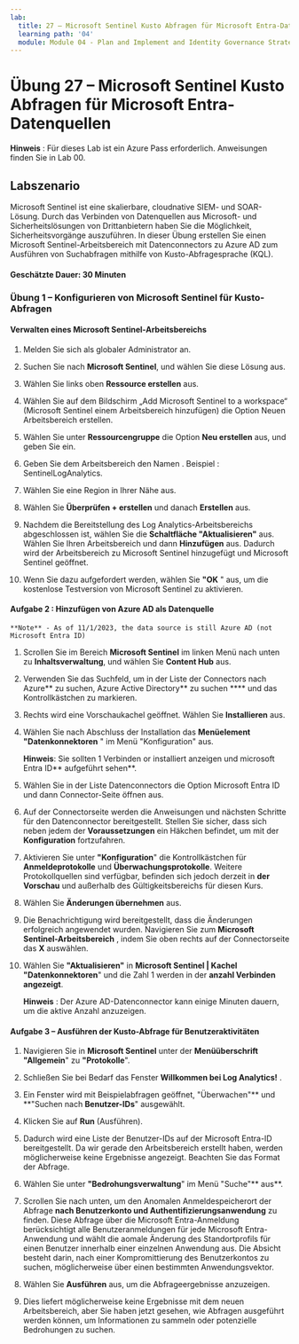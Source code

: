 ```yaml
---
lab:
  title: 27 – Microsoft Sentinel Kusto Abfragen für Microsoft Entra-Datenquellen
  learning path: '04'
  module: Module 04 - Plan and Implement and Identity Governance Strategy
---
```


# Übung 27 – Microsoft Sentinel Kusto Abfragen für Microsoft Entra-Datenquellen

**Hinweis** : Für dieses Lab ist ein Azure Pass erforderlich. Anweisungen finden Sie in Lab 00.

## Labszenario

Microsoft Sentinel ist eine skalierbare, cloudnative SIEM- und SOAR-Lösung.  Durch das Verbinden von Datenquellen aus Microsoft- und Sicherheitslösungen von Drittanbietern haben Sie die Möglichkeit, Sicherheitsvorgänge auszuführen.  In dieser Übung erstellen Sie einen Microsoft Sentinel-Arbeitsbereich mit Datenconnectors zu Azure AD zum Ausführen von Suchabfragen mithilfe von Kusto-Abfragesprache (KQL). 

#### Geschätzte Dauer: 30 Minuten

### Übung 1 – Konfigurieren von Microsoft Sentinel für Kusto-Abfragen

#### Verwalten eines Microsoft Sentinel-Arbeitsbereichs

1. Melden Sie sich als globaler Administrator an.

1. Suchen Sie nach **Microsoft Sentinel**, und wählen Sie diese Lösung aus. 

1. Wählen Sie links oben **Ressource erstellen** aus.

1. Wählen Sie auf dem Bildschirm „Add Microsoft Sentinel to a workspace“ (Microsoft Sentinel einem Arbeitsbereich hinzufügen) die Option Neuen Arbeitsbereich erstellen.

1. Wählen Sie unter **Ressourcengruppe** die Option **Neu erstellen** aus, und geben Sie  ein.

1. Geben Sie dem Arbeitsbereich den Namen .  Beispiel : SentinelLogAnalytics.

1. Wählen Sie eine Region in Ihrer Nähe aus.

1. Wählen Sie **Überprüfen + erstellen** und danach **Erstellen** aus.

1. Nachdem die Bereitstellung des Log Analytics-Arbeitsbereichs abgeschlossen ist, wählen Sie die **Schaltfläche "Aktualisieren"** aus. Wählen Sie Ihren Arbeitsbereich und dann **Hinzufügen** aus.  Dadurch wird der Arbeitsbereich zu Microsoft Sentinel hinzugefügt und Microsoft Sentinel geöffnet.

1. Wenn Sie dazu aufgefordert werden, wählen Sie **"OK** " aus, um die kostenlose Testversion von Microsoft Sentinel zu aktivieren.

#### Aufgabe 2 : Hinzufügen von Azure AD als Datenquelle
    **Note** - As of 11/1/2023, the data source is still Azure AD (not Microsoft Entra ID)

1. Scrollen Sie im Bereich **Microsoft Sentinel** im linken Menü nach unten zu **Inhaltsverwaltung**, und wählen Sie **Content Hub** aus.

1. Verwenden Sie das Suchfeld, um in der Liste der Connectors nach Azure** zu suchen, Azure Active Directory** zu suchen **** und das Kontrollkästchen zu markieren.

1. Rechts wird eine Vorschaukachel geöffnet.  Wählen Sie **Installieren** aus.

1. Wählen Sie nach Abschluss der Installation das **Menüelement "Datenkonnektoren** " im Menü "Konfiguration" aus.

    **Hinweis**: Sie sollten 1 Verbinden or installiert anzeigen und microsoft Entra ID** aufgeführt sehen**.

1. Wählen Sie in der Liste Datenconnectors die Option Microsoft Entra ID und dann Connector-Seite öffnen aus.

1. Auf der Connectorseite werden die Anweisungen und nächsten Schritte für den Datenconnector bereitgestellt. Stellen Sie sicher, dass sich neben jedem der **Voraussetzungen** ein Häkchen befindet, um mit der **Konfiguration** fortzufahren.

1. Aktivieren Sie unter **"Konfiguration**" die Kontrollkästchen für **Anmeldeprotokolle** und **Überwachungsprotokolle**. Weitere Protokollquellen sind verfügbar, befinden sich jedoch derzeit in **der Vorschau** und außerhalb des Gültigkeitsbereichs für diesen Kurs.

1. Wählen Sie **Änderungen übernehmen** aus. 

1. Die Benachrichtigung wird bereitgestellt, dass die Änderungen erfolgreich angewendet wurden. Navigieren Sie zum **Microsoft Sentinel-Arbeitsbereich** , indem Sie oben rechts auf der Connectorseite das **X** auswählen.

1. Wählen Sie **"Aktualisieren"** in **Microsoft Sentinel | Kachel "Datenkonnektoren**" und die Zahl 1 werden in der **anzahl Verbinden angezeigt**.

   **Hinweis** : Der Azure AD-Datenconnector kann einige Minuten dauern, um die aktive Anzahl anzuzeigen. 

#### Aufgabe 3 – Ausführen der Kusto-Abfrage für Benutzeraktivitäten

1. Navigieren Sie in **Microsoft Sentinel** unter der **Menüüberschrift "Allgemein**" zu **"Protokolle**".

1. Schließen Sie bei Bedarf das Fenster **Willkommen bei Log Analytics!** .

1. Ein Fenster wird mit Beispielabfragen geöffnet, "Überwachen"** und **"Suchen nach **Benutzer-IDs**" ausgewählt.

1. Klicken Sie auf **Run** (Ausführen). 

1. Dadurch wird eine Liste der Benutzer-IDs auf der Microsoft Entra-ID bereitgestellt.  Da wir gerade den Arbeitsbereich erstellt haben, werden möglicherweise keine Ergebnisse angezeigt.  Beachten Sie das Format der Abfrage.

1. Wählen Sie unter **"Bedrohungsverwaltung**" im Menü "Suche"** aus**. 

1. Scrollen Sie nach unten, um den Anomalen Anmeldespeicherort der Abfrage **nach Benutzerkonto und Authentifizierungsanwendung** zu finden.  Diese Abfrage über die Microsoft Entra-Anmeldung berücksichtigt alle Benutzeranmeldungen für jede Microsoft Entra-Anwendung und wählt die aomale Änderung des Standortprofils für einen Benutzer innerhalb einer einzelnen Anwendung aus. Die Absicht besteht darin, nach einer Kompromittierung des Benutzerkontos zu suchen, möglicherweise über einen bestimmten Anwendungsvektor. 

1. Wählen Sie **Ausführen** aus, um die Abfrageergebnisse anzuzeigen.

1. Dies liefert möglicherweise keine Ergebnisse mit dem neuen Arbeitsbereich, aber Sie haben jetzt gesehen, wie Abfragen ausgeführt werden können, um Informationen zu sammeln oder potenzielle Bedrohungen zu suchen.

